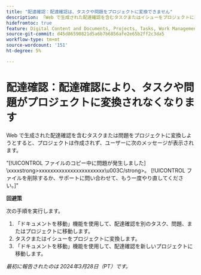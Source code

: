 ```yaml
---
title: "配達確認：配達確認は、タスクや問題をプロジェクトに変換できません"
description: 「Web で生成された配達確認を含むタスクまたはイシューをプロジェクトに変換しようとすると、プロジェクトは作成されず、ユーザーにメッセージが表示されます。 回避策はあります。」
hidefromtoc: true
feature: Digital Content and Documents, Projects, Tasks, Work Management
source-git-commit: d45d86590821d5a6b7b6856afe2e65b2ff2c3da5
workflow-type: tm+mt
source-wordcount: '151'
ht-degree: 5%

---
```



# 配達確認：配達確認により、タスクや問題がプロジェクトに変換されなくなります

Web で生成された配達確認を含むタスクまたは問題をプロジェクトに変換しようとすると、プロジェクトは作成されず、ユーザーに次のメッセージが表示されます。

&quot;[!UICONTROL ファイルのコピー中に問題が発生しました] \xxxxstrong>xxxxxxxxxxxxxxxxxxxxxxx\u003C\/strong>。 [!UICONTROL ファイルを削除するか、サポートに問い合わせて、もう一度やり直してください。]&quot;

**回避策**

次の手順を実行します。

1. 「ドキュメントを移動」機能を使用して、配達確認を別のタスク、問題、またはプロジェクトに移動します。
2. タスクまたはイシューをプロジェクトに変換します。
3. 「ドキュメントを移動」機能を使用して、配達確認を新しいプロジェクトに移動します。

_最初に報告されたのは 2024年3月28日（PT）です。_
